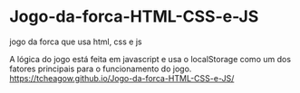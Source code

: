 # Jogo-da-forca-HTML-CSS-e-JS
jogo da forca que usa html, css e js

A lógica do jogo está feita em javascript e usa o localStorage como um dos fatores principais para o funcionamento do jogo.
https://tcheagow.github.io/Jogo-da-forca-HTML-CSS-e-JS/
